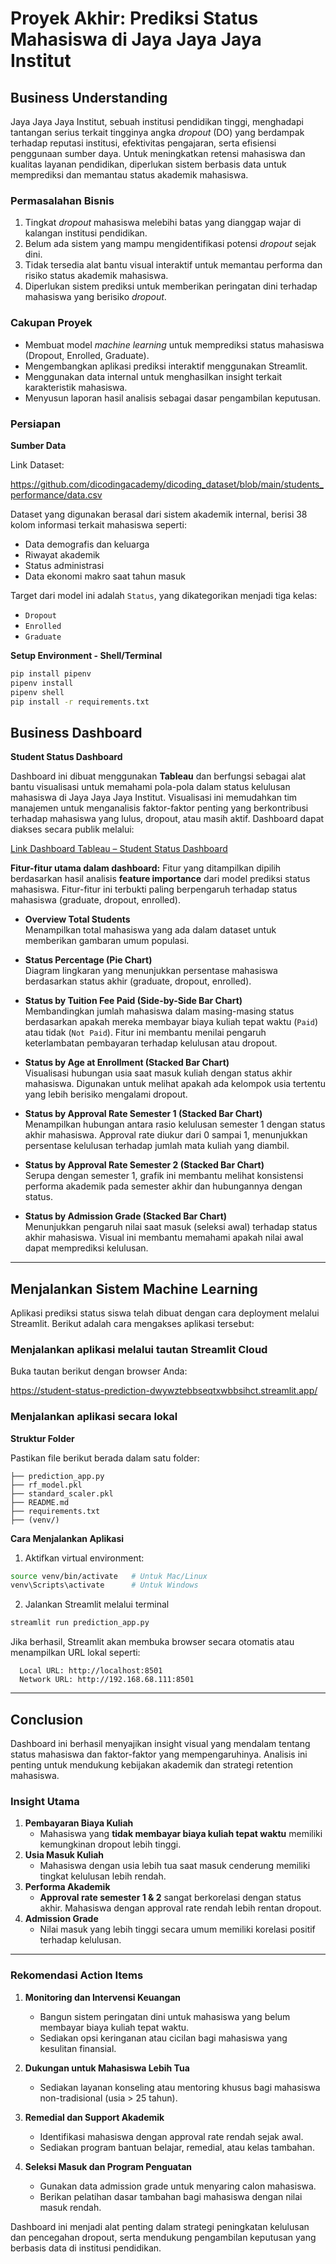# Proyek Akhir: Prediksi Status Mahasiswa di Jaya Jaya Jaya Institut

## Business Understanding
Jaya Jaya Jaya Institut, sebuah institusi pendidikan tinggi, menghadapi tantangan serius terkait tingginya angka *dropout* (DO) yang berdampak terhadap reputasi institusi, efektivitas pengajaran, serta efisiensi penggunaan sumber daya. Untuk meningkatkan retensi mahasiswa dan kualitas layanan pendidikan, diperlukan sistem berbasis data untuk memprediksi dan memantau status akademik mahasiswa.

### Permasalahan Bisnis
1. Tingkat *dropout* mahasiswa melebihi batas yang dianggap wajar di kalangan institusi pendidikan.
2. Belum ada sistem yang mampu mengidentifikasi potensi *dropout* sejak dini.
3. Tidak tersedia alat bantu visual interaktif untuk memantau performa dan risiko status akademik mahasiswa.
4. Diperlukan sistem prediksi untuk memberikan peringatan dini terhadap mahasiswa yang berisiko *dropout*.

### Cakupan Proyek
- Membuat model *machine learning* untuk memprediksi status mahasiswa (Dropout, Enrolled, Graduate).
- Mengembangkan aplikasi prediksi interaktif menggunakan Streamlit.
- Menggunakan data internal untuk menghasilkan insight terkait karakteristik mahasiswa.
- Menyusun laporan hasil analisis sebagai dasar pengambilan keputusan.

### Persiapan

**Sumber Data**

Link Dataset: 

https://github.com/dicodingacademy/dicoding_dataset/blob/main/students_performance/data.csv

Dataset yang digunakan berasal dari sistem akademik internal, berisi 38 kolom informasi terkait mahasiswa seperti:
- Data demografis dan keluarga
- Riwayat akademik
- Status administrasi
- Data ekonomi makro saat tahun masuk

Target dari model ini adalah `Status`, yang dikategorikan menjadi tiga kelas:
- `Dropout`
- `Enrolled`
- `Graduate`

**Setup Environment - Shell/Terminal**
```bash
pip install pipenv
pipenv install
pipenv shell
pip install -r requirements.txt
```

## Business Dashboard

**Student Status Dashboard**

Dashboard ini dibuat menggunakan **Tableau** dan berfungsi sebagai alat bantu visualisasi untuk memahami pola-pola dalam status kelulusan mahasiswa di Jaya Jaya Jaya Institut. Visualisasi ini memudahkan tim manajemen untuk menganalisis faktor-faktor penting yang berkontribusi terhadap mahasiswa yang lulus, dropout, atau masih aktif. Dashboard dapat diakses secara publik melalui:

[Link Dashboard Tableau – Student Status Dashboard](https://public.tableau.com/views/StudentAnalysis_17484191819980/Dashboard1?:language=en-US&:sid=&:redirect=auth&:display_count=n&:origin=viz_share_link)

**Fitur-fitur utama dalam dashboard:**
Fitur yang ditampilkan dipilih berdasarkan hasil analisis **feature importance** dari model prediksi status mahasiswa. Fitur-fitur ini terbukti paling berpengaruh terhadap status mahasiswa (graduate, dropout, enrolled).

- **Overview Total Students**  
  Menampilkan total mahasiswa yang ada dalam dataset untuk memberikan gambaran umum populasi.

- **Status Percentage (Pie Chart)**  
  Diagram lingkaran yang menunjukkan persentase mahasiswa berdasarkan status akhir (graduate, dropout, enrolled).

- **Status by Tuition Fee Paid (Side-by-Side Bar Chart)**  
  Membandingkan jumlah mahasiswa dalam masing-masing status berdasarkan apakah mereka membayar biaya kuliah tepat waktu (`Paid`) atau tidak (`Not Paid`). Fitur ini membantu menilai pengaruh keterlambatan pembayaran terhadap kelulusan atau dropout.

- **Status by Age at Enrollment (Stacked Bar Chart)**  
  Visualisasi hubungan usia saat masuk kuliah dengan status akhir mahasiswa. Digunakan untuk melihat apakah ada kelompok usia tertentu yang lebih berisiko mengalami dropout.

- **Status by Approval Rate Semester 1 (Stacked Bar Chart)**  
  Menampilkan hubungan antara rasio kelulusan semester 1 dengan status akhir mahasiswa. Approval rate diukur dari 0 sampai 1, menunjukkan persentase kelulusan terhadap jumlah mata kuliah yang diambil.

- **Status by Approval Rate Semester 2 (Stacked Bar Chart)**  
  Serupa dengan semester 1, grafik ini membantu melihat konsistensi performa akademik pada semester akhir dan hubungannya dengan status.

- **Status by Admission Grade (Stacked Bar Chart)**  
  Menunjukkan pengaruh nilai saat masuk (seleksi awal) terhadap status akhir mahasiswa. Visual ini membantu memahami apakah nilai awal dapat memprediksi kelulusan.

---

## Menjalankan Sistem Machine Learning

Aplikasi prediksi status siswa telah dibuat dengan cara deployment melalui Streamlit. Berikut adalah cara mengakses aplikasi tersebut:

### Menjalankan aplikasi melalui tautan Streamlit Cloud
Buka tautan berikut dengan browser Anda:

https://student-status-prediction-dwywztebbseqtxwbbsihct.streamlit.app/

### Menjalankan aplikasi secara lokal

**Struktur Folder**

Pastikan file berikut berada dalam satu folder:

```
├── prediction_app.py
├── rf_model.pkl
├── standard_scaler.pkl
├── README.md
├── requirements.txt
├── (venv/)
```

**Cara Menjalankan Aplikasi**

1. Aktifkan virtual environment:

```bash
source venv/bin/activate   # Untuk Mac/Linux
venv\Scripts\activate      # Untuk Windows
```

2. Jalankan Streamlit melalui terminal

```bash
streamlit run prediction_app.py
```

Jika berhasil, Streamlit akan membuka browser secara otomatis atau menampilkan URL lokal seperti:

```
  Local URL: http://localhost:8501
  Network URL: http://192.168.68.111:8501
```

---

## Conclusion

Dashboard ini berhasil menyajikan insight visual yang mendalam tentang status mahasiswa dan faktor-faktor yang mempengaruhinya. Analisis ini penting untuk mendukung kebijakan akademik dan strategi retention mahasiswa.

### Insight Utama
1. **Pembayaran Biaya Kuliah**
   - Mahasiswa yang **tidak membayar biaya kuliah tepat waktu** memiliki kemungkinan dropout lebih tinggi.
2. **Usia Masuk Kuliah**
   - Mahasiswa dengan usia lebih tua saat masuk cenderung memiliki tingkat kelulusan lebih rendah.
3. **Performa Akademik**
   - **Approval rate semester 1 & 2** sangat berkorelasi dengan status akhir. Mahasiswa dengan approval rate rendah lebih rentan dropout.
4. **Admission Grade**
   - Nilai masuk yang lebih tinggi secara umum memiliki korelasi positif terhadap kelulusan.

---

### Rekomendasi Action Items

1. **Monitoring dan Intervensi Keuangan**
   - Bangun sistem peringatan dini untuk mahasiswa yang belum membayar biaya kuliah tepat waktu.
   - Sediakan opsi keringanan atau cicilan bagi mahasiswa yang kesulitan finansial.

2. **Dukungan untuk Mahasiswa Lebih Tua**
   - Sediakan layanan konseling atau mentoring khusus bagi mahasiswa non-tradisional (usia > 25 tahun).

3. **Remedial dan Support Akademik**
   - Identifikasi mahasiswa dengan approval rate rendah sejak awal.
   - Sediakan program bantuan belajar, remedial, atau kelas tambahan.

4. **Seleksi Masuk dan Program Penguatan**
   - Gunakan data admission grade untuk menyaring calon mahasiswa.
   - Berikan pelatihan dasar tambahan bagi mahasiswa dengan nilai masuk rendah.

Dashboard ini menjadi alat penting dalam strategi peningkatan kelulusan dan pencegahan dropout, serta mendukung pengambilan keputusan yang berbasis data di institusi pendidikan.